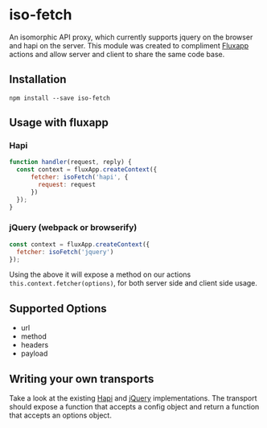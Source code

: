 iso-fetch
=========

An isomorphic API proxy, which currently supports jquery on the browser and hapi on the server. This module was created to compliment [Fluxapp](http://www.github.com/colonyamerican/fluxapp) actions and allow server and client to share the same code base.

## Installation

`npm install --save iso-fetch`

## Usage with fluxapp

### Hapi

```js
function handler(request, reply) {
  const context = fluxApp.createContext({
      fetcher: isoFetch('hapi', {
        request: request
      })
  });  
}
```


### jQuery (webpack or browserify)

```js
const context = fluxApp.createContext({
  fetcher: isoFetch('jquery')
});  
```

Using the above it will expose a method on our actions `this.context.fetcher(options)`, for both server side and client side usage.

## Supported Options

* url
* method
* headers
* payload


## Writing your own transports

Take a look at the existing [Hapi](./lib/transports/hapi.js) and [jQuery](./lib/transports/jquery.js) implementations. The transport should expose a function that accepts a config object and return a function that accepts an options object.
